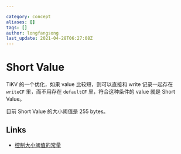 ```yaml
---

category: concept
aliases: []
tags: []
author: longfangsong
last_update: 2021-04-28T06:27:08Z
---
```


# Short Value

TiKV 的一个优化，如果 value 比较短，则可以直接和 write 记录一起存在 `writeCF` 里，而不用存在 `defaultCF` 里，符合这种条件的 value 就是 Short Value。

目前 Short Value 的大小阈值是 255 bytes。

## Links

- [控制大小阈值的常量](https://github.com/tikv/tikv/blob/3b234d02154d19e1c41230804a94b6c67758d1d0/components/txn_types/src/types.rs#L14)
